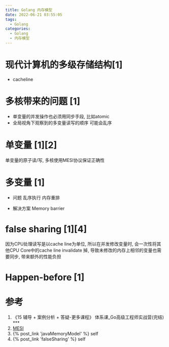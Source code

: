 ```yaml
---
title: Golang 内存模型
date: 2022-06-21 03:55:05
tags:
  - Golang
categories:
  - Golang  
  - 内存模型
---
```


<p></p>
<!-- more -->

# 现代计算机的多级存储结构[1]
+ cacheline


# 多核带来的问题 [1]
+ 单变量的并发操作也必须用同步手段,  比如atomic
+ 全局视角下观察到的多变量读写的顺序 可能会乱序

# 单变量 [1][2]
单变量的原子读/写,   多核使用MESI协议保证正确性

# 多变量 [1]
+ 问题
  乱序执行  内存重排
  
+ 解决方案
  Memory barrier   

# false sharing [1][4]
因为CPU处理读写是以cache line为单位, 所以在并发修改变量时,  会一次性将其他CPU Core中的cache line invalidate 掉, 导致未修改的内存上相邻的变量也需要同步,  带来额外的性能负担

# Happen-before [1]

# 参考
1. 《15 辅导 + 案例分析 + 答疑-更多课程》  体系课_Go高级工程师实战营(完结)  ***
2. [MESI](https://www.scss.tcd.ie/Jeremy.Jones/VivioJS/caches/MESIHelp.htm)
3. {% post_link 'javaMemoryModel' %} self
4. {% post_link 'falseSharing' %}  self
